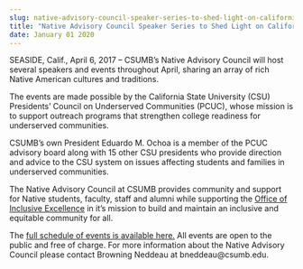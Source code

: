 ```yaml
---
slug: native-advisory-council-speaker-series-to-shed-light-on-california-indian-history-
title: "Native Advisory Council Speaker Series to Shed Light on California Indian History "
date: January 01 2020
---
```


<p>SEASIDE, Calif., April 6, 2017 – CSUMB’s Native Advisory Council will host several speakers and events throughout April, sharing an array of rich Native American cultures and traditions.</p><p>The events are made possible by the California State University &#40;CSU&#41; Presidents’ Council on Underserved Communities &#40;PCUC&#41;, whose mission is to support outreach programs that strengthen college readiness for underserved communities.
</p><p>CSUMB’s own President Eduardo M. Ochoa is a member of the PCUC advisory board along with 15 other CSU presidents who provide direction and advice to the CSU system on issues affecting students and families in underserved communities.
</p><p>The Native Advisory Council at CSUMB provides community and support for Native students, faculty, staff and alumni while supporting the <a href="https://csumb.edu/diversity">Office of Inclusive Excellence</a> in it’s mission to build and maintain an inclusive and equitable community for all.
</p><p>The <a href="https://csumb.edu/nac/events">full schedule of events is available here.</a>  All events are open to the public and free of charge. For more information about the Native Advisory Council please contact Browning Neddeau at bneddeau@csumb.edu.
</p>
